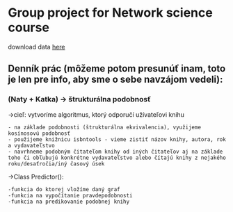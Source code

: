 # Group project for Network science course


download data [here](https://nrvis.com/download/data/dynamic/rec-amz-Books.zip)


## Denník prác (môžeme potom presunúť inam, toto je len pre info, aby sme o sebe navzájom vedeli):

### (Naty + Katka) -> štrukturálna podobnosť 
->cieľ: vytvoríme algoritmus, ktorý odporučí užívateľovi knihu 

    - na základe podobnosti (štrukturálna ekvivalencia), využijeme kosínosovú podobnosť
    - použijeme knižnicu isbntools - vieme zistiť názov knihy, autora, rok a vydavateľstvo 
    - navrhneme podobným čitateľom knihy od iných čitateľov aj na základe toho či obľubujú konkrétne vydavateľstvo alebo čítajú knihy z nejakého roku/desaťročia/iný časový úsek 
    
    
->Class Predictor():

    -funkcia do ktorej vložíme daný graf 
    -funkcia na vypočítanie pravdepodobnosti
    -funkcia na predikovanie podobnej knihy 
